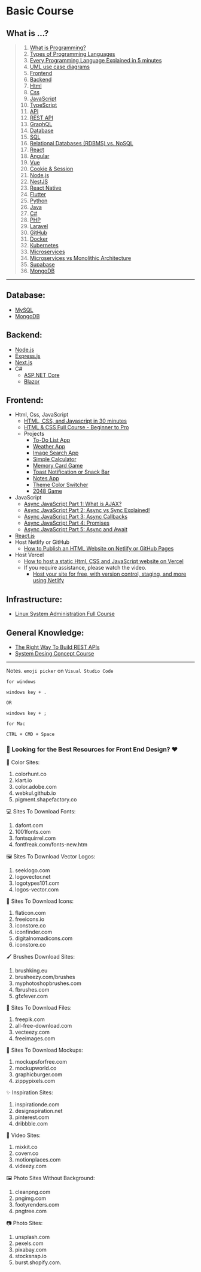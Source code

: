 # Basic Course

## What is ...?
> 1. [What is Programming?](https://www.youtube.com/watch?v=FCMxA3m_Imc)
> 3. [Types of Programming Languages](https://www.youtube.com/watch?v=aYjGXzktatA)
> 4. [Every Programming Language Explained in 5 minutes](https://www.youtube.com/watch?v=BqfPgJwlUqY)
> 1. [UML use case diagrams](https://youtu.be/4emxjxonNRI)
> 1. [Frontend](https://youtu.be/WG5ikvJ2TKA?si=a4SXsoyG089Ll1yB)
> 2. [Backend](https://youtu.be/XBu54nfzxAQ?si=fN9y0qgQgl_nS34e)
> 3. [Html](https://www.youtube.com/watch?v=salY_Sm6mv4)
> 4. [Css](https://www.youtube.com/watch?v=OEV8gMkCHXQ)
> 5. [JavaScript](https://www.youtube.com/watch?v=DHjqpvDnNGE)
> 6. [TypeScript](https://www.youtube.com/watch?v=zQnBQ4tB3ZA)
> 3. [API](https://www.youtube.com/watch?v=s7wmiS2mSXY)
> 4. [REST API](https://youtu.be/-mN3VyJuCjM)
> 5. [GraphQL](https://youtu.be/eIQh02xuVw4)
> 6. [Database](https://youtu.be/j09EQ-xlh88)
> 7. [SQL](https://youtu.be/zsjvFFKOm3c)
> 8. [Relational Databases (RDBMS) vs. NoSQL](https://www.youtube.com/shorts/wZWoqZNHQQA)
> 9. [React](https://www.youtube.com/watch?v=Tn6-PIqc4UM)
> 10. [Angular](https://www.youtube.com/watch?v=Ata9cSC2WpM)
> 11. [Vue](https://www.youtube.com/watch?v=nhBVL41-_Cw)
> 12. [Cookie & Session](https://www.youtube.com/watch?v=K4UKj5htg-E)
> 13. [Node.js](https://www.youtube.com/watch?v=uVwtVBpw7RQ)
> 14. [NestJS](https://www.youtube.com/watch?v=0M8AYU_hPas)
> 7. [React Native](https://www.youtube.com/watch?v=9GgVbiJFIrE)
> 8. [Flutter](https://www.youtube.com/watch?v=lHhRhPV--G0)
> 9. [Python](https://www.youtube.com/watch?v=x7X9w_GIm1s)
> 16. [Java](https://www.youtube.com/watch?v=lHhRhPV--G0)
> 17. [C#](https://youtu.be/BcMQavJd-tY)
> 10. [PHP](https://www.youtube.com/watch?v=a7_WFUlFS94)
> 11. [Laravel](https://www.youtube.com/watch?v=rIfdg_Ot-LI)
> 10. [GitHub](https://www.youtube.com/watch?v=4lkrx2U9f6I)
> 11. [Docker](https://youtu.be/rIrNIzy6U_g)
> 12. [Kubernetes](https://youtu.be/PziYflu8cB8)
> 14. [Microservices](https://youtu.be/lL_j7ilk7rc)
> 15. [Microservices vs Monolithic Architecture](https://youtu.be/6-Wu178sOEE?si=qacGQubnhsCc5_3M)
> 18. [Supabase](https://youtu.be/zBZgdTb-dns)
> 20. [MongoDB](https://www.youtube.com/watch?v=-bt_y4Loofg)

------------

## Database:
- [MySQL](https://youtu.be/5OdVJbNCSso)
- [MongoDB](https://youtu.be/c2M-rlkkT5o)

## Backend:
- [Node.js](https://youtu.be/32M1al-Y6Ag)
- [Express.js](https://www.youtube.com/watch?v=nH9E25nkk3I)
- [Next.js](https://youtu.be/Y6KDk5iyrYE)
- C#
  - [ASP.NET Core](https://youtu.be/9y64R5-8APM)
  - [Blazor](https://youtu.be/QXxNlpjnulI)

## Frontend:
- Html, Css, JavaScript
  - [HTML, CSS, and Javascript in 30 minutes](https://youtu.be/_GTMOmRrqkU?si=RNm4rZTmI33kD_oi)
  - [HTML & CSS Full Course - Beginner to Pro](https://youtu.be/G3e-cpL7ofc?si=gF5n7myTIUvilGL6)
  - Projects
    -  [To-Do List App](https://youtu.be/G0jO8kUrg-I?si=XBk3CXxxQWr86wWJ)
    - [Weather App](https://youtu.be/MIYQR-Ybrn4?si=taCxzcau8u1DA8f4)
    - [Image Search App](https://youtu.be/oaliV2Dp7WQ?si=Q_W8W5Cds2vxiiJr)
    - [Simple Calculator](https://youtu.be/HQCLzqhiT2w?si=2xUJWqBrSxCVMT05)
    - [Memory Card Game](https://youtu.be/M0egyNvsN-Y?si=s7ng9pyBrxPP-jcT)
    - [Toast Notification or Snack Bar](https://youtu.be/mkNITfM1gm8?si=aGMonSSewbZftuHu)
    - [Notes App](https://youtu.be/n3U4jFbp05M?si=HmMkQiiiP1-lO4uN)
    - [Theme Color Switcher](https://youtu.be/3Qr6-WHtIRc?si=F1rTGaSeAZVt7Jeq)
    - [2048 Game](https://youtu.be/XM2n1gu4530?si=x9SBpzvoCLLye1Qj)
- JavaScript
  - [Async JavaScript Part 1: What is AJAX?](https://www.youtube.com/watch?v=wdvruTuWvW8)
  - [Async JavaScript Part 2: Async vs Sync Explained!](https://www.youtube.com/watch?v=wYRw8f-wrco)
  - [Async JavaScript Part 3: Async Callbacks](https://www.youtube.com/watch?v=3SxxbyWUmVE)
  - [Async JavaScript Part 4: Promises](https://www.youtube.com/watch?v=slIJj-zbs_M)
  - [Async JavaScript Part 5: Async and Await](https://www.youtube.com/watch?v=2MJnTmoAdwI)
- [React.js](https://www.youtube.com/watch?v=lAFbKzO-fss)
- Host Netlify or GitHub
  - [How to Publish an HTML Website on Netlify or GitHub Pages](https://www.freecodecamp.org/news/publish-your-website-netlify-github/)
- Host Vercel
  - [How to host a static Html, CSS and JavaScript website on Vercel](https://youtu.be/WM8ICbqTQJw)
  - If you require assistance, please watch the video.
    - [Host your site for free, with version control, staging, and more using Netlify](https://youtu.be/i9qCmQ2EeUA?si=oFYx3khIP9HKMCHu)

## Infrastructure:
- [Linux System Administration Full Course](https://www.youtube.com/watch?v=UCr04qIB7uc)

## General Knowledge:
- [The Right Way To Build REST APIs](https://www.youtube.com/watch?v=CVBpYfPKGlE)
- [System Desing Concept Course](https://youtu.be/F2FmTdLtb_4?si=PMCky0ZeWbwYyL07)



------------


Notes. `emoji picker` on `Visual Studio Code`
```
for windows

windows key + .

OR

windows key + ;

for Mac

CTRL + CMD + Space
```

### 🎨 Looking for the Best Resources for Front End Design? ❤️


🌈 Color Sites:
1. colorhunt.co
2. klart.io
3. color.adobe.com
4. webkul.github.io
5. pigment.shapefactory.co 

💻 Sites To Download Fonts:
1. dafont.com
2. 1001fonts.com 
3. fontsquirrel.com
4. fontfreak.com/fonts-new.htm

🖼️ Sites To Download Vector Logos:
1. seeklogo.com
2. logovector.net
3. logotypes101.com
4. logos-vector.com

🔵 Sites To Download Icons:
1. flaticon.com
2. freeicons.io
3. iconstore.co
4. iconfinder.com
5. digitalnomadicons.com
6. iconstore.co

🖌️ Brushes Download Sites:
1. brushking.eu
2. brusheezy.com/brushes
3. myphotoshopbrushes.com
4. fbrushes.com
5. gfxfever.com

📁 Sites To Download Files:
1. freepik.com
2. all-free-download.com
3. vecteezy.com
4. freeimages.com

📸 Sites To Download Mockups:
1. mockupsforfree.com
2. mockupworld.co
3. graphicburger.com
4. zippypixels.com

✨ Inspiration Sites:
1. inspirationde.com
2. designspiration.net
3. pinterest.com
4. dribbble.com

🎥 Video Sites:
1. mixkit.co
2. coverr.co
3. motionplaces.com
4. videezy.com

🖼️ Photo Sites Without Background:
1. cleanpng.com
2. pngimg.com
3. footyrenders.com
4. pngtree.com

📷 Photo Sites:
1. unsplash.com
2. pexels.com
3. pixabay.com
4. stocksnap.io
5. burst.shopify.com.


